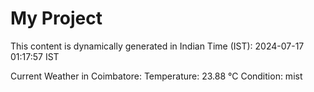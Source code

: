 # My Project

This content is dynamically generated in Indian Time (IST): 2024-07-17 01:17:57 IST


Current Weather in Coimbatore:
Temperature: 23.88 °C
Condition: mist

